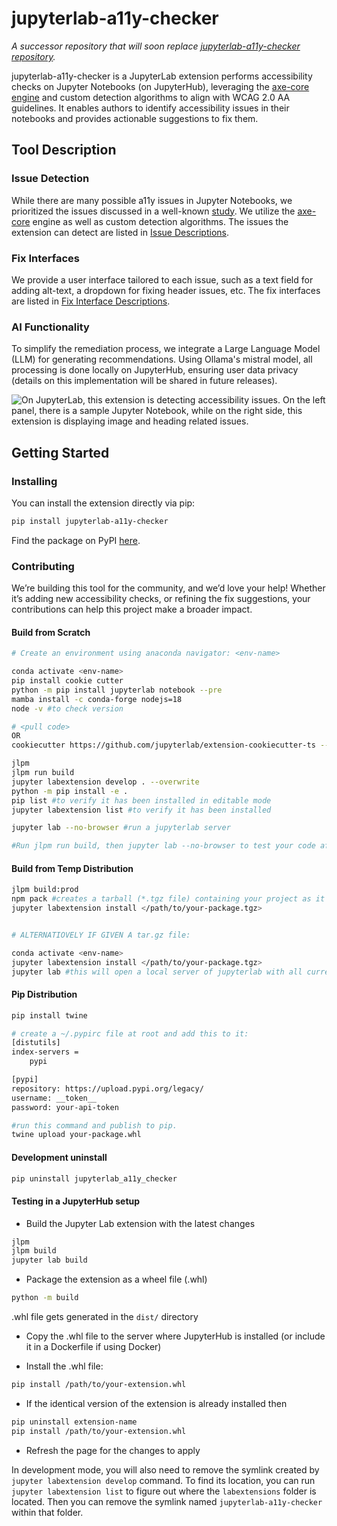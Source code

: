 # jupyterlab-a11y-checker

*A successor repository that will soon replace [jupyterlab-a11y-checker repository](https://github.com/berkeley-dsep-infra/jupyterlab-a11y-checker).*

jupyterlab-a11y-checker is a JupyterLab extension performs accessibility checks on Jupyter Notebooks (on JupyterHub), leveraging the [axe-core engine](https://github.com/dequelabs/axe-core) and custom detection algorithms to align with WCAG 2.0 AA guidelines. It enables authors to identify accessibility issues in their notebooks and provides actionable suggestions to fix them.

## Tool Description

### Issue Detection
While there are many possible a11y issues in Jupyter Notebooks, we prioritized the issues discussed in a well-known [study](https://dl.acm.org/doi/pdf/10.1145/3597638.3608417). We utilize the [axe-core](https://github.com/dequelabs/axe-core) engine as well as custom detection algorithms. The issues the extension can detect are listed in [Issue Descriptions](./doc/rules.md).

### Fix Interfaces
We provide a user interface tailored to each issue, such as a text field for adding alt-text, a dropdown for fixing header issues, etc. The fix interfaces are listed in [Fix Interface Descriptions](./doc/fix-interfaces.md).

### AI Functionality
To simplify the remediation process, we integrate a Large Language Model (LLM) for generating recommendations. Using Ollama's mistral model, all processing is done locally on JupyterHub, ensuring user data privacy (details on this implementation will be shared in future releases).

![On JupyterLab, this extension is detecting accessibility issues. On the left panel, there is a sample Jupyter Notebook, while on the right side, this extension is displaying image and heading related issues.](doc/README_IMG.png)


## Getting Started

### Installing
You can install the extension directly via pip:

```bash
pip install jupyterlab-a11y-checker
```
Find the package on PyPI [here](https://pypi.org/project/jupyterlab-a11y-checker/).


### Contributing

We’re building this tool for the community, and we’d love your help! Whether it’s adding new accessibility checks, or refining the fix suggestions, your contributions can help this project make a broader impact.

#### Build from Scratch

```bash
# Create an environment using anaconda navigator: <env-name>

conda activate <env-name>
pip install cookie cutter
python -m pip install jupyterlab notebook --pre
mamba install -c conda-forge nodejs=18
node -v #to check version

# <pull code>
OR
cookiecutter https://github.com/jupyterlab/extension-cookiecutter-ts --checkout 4.0

jlpm
jlpm run build
jupyter labextension develop . --overwrite
python -m pip install -e .
pip list #to verify it has been installed in editable mode
jupyter labextension list #to verify it has been installed

jupyter lab --no-browser #run a jupyterlab server

#Run jlpm run build, then jupyter lab --no-browser to test your code after each change
```

#### Build from Temp Distribution

```bash
jlpm build:prod
npm pack #creates a tarball (*.tgz file) containing your project as it would be uploaded to the npm registry. This file can be shared and installed locally.
jupyter labextension install </path/to/your-package.tgz>


# ALTERNATIOVELY IF GIVEN A tar.gz file:

conda activate <env-name>
jupyter labextension install </path/to/your-package.tgz>
jupyter lab #this will open a local server of jupyterlab with all current extensions installed.
```

#### Pip Distribution
```bash
pip install twine

# create a ~/.pypirc file at root and add this to it:
[distutils]
index-servers =
	pypi

[pypi]
repository: https://upload.pypi.org/legacy/
username: __token__
password: your-api-token

#run this command and publish to pip.
twine upload your-package.whl
```

#### Development uninstall

```bash
pip uninstall jupyterlab_a11y_checker
```

#### Testing in a JupyterHub setup

- Build the Jupyter Lab extension with the latest changes

```bash
jlpm 
jlpm build
jupyter lab build
```
- Package the extension as a wheel file (.whl)

```bash
python -m build
```
.whl file gets generated in the `dist/` directory

- Copy the .whl file to the server where JupyterHub is installed (or include it in a Dockerfile if using Docker)

- Install the .whl file:

```bash
pip install /path/to/your-extension.whl
```

- If the identical version of the extension is already installed then

```bash
pip uninstall extension-name
pip install /path/to/your-extension.whl
```

- Refresh the page for the changes to apply

In development mode, you will also need to remove the symlink created by `jupyter labextension develop`
command. To find its location, you can run `jupyter labextension list` to figure out where the `labextensions`
folder is located. Then you can remove the symlink named `jupyterlab-a11y-checker` within that folder.






